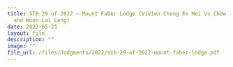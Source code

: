 ```yaml
---
title: STB 29 of 2022 – Mount Faber Lodge (Vivien Chong Ee Mei vs Chew Wee Heong
  and Woon Lai Leng)
date: 2023-05-21
layout: file
description: ""
image: ""
file_url: /files/Judgments/2022/stb-29-of-2022-mount-faber-lodge.pdf
---
```

